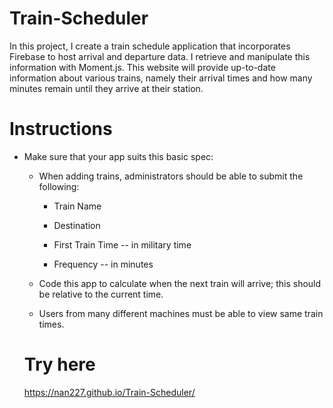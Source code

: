 # Train-Scheduler

In this project, I create a train schedule application that incorporates Firebase to host arrival and departure data. I retrieve and manipulate this information with Moment.js. This website will provide up-to-date information about various trains, namely their arrival times and how many minutes remain until they arrive at their station.

# Instructions

* Make sure that your app suits this basic spec:
  
  * When adding trains, administrators should be able to submit the following:
    
    * Train Name
    
    * Destination 
    
    * First Train Time -- in military time
    
    * Frequency -- in minutes
  
  * Code this app to calculate when the next train will arrive; this should be relative to the current time.
  
  * Users from many different machines must be able to view same train times.
  # Try here
  https://nan227.github.io/Train-Scheduler/
  
